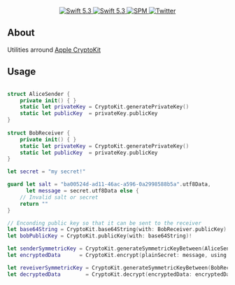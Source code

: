 <p align="center">
   <a href="https://developer.apple.com/swift/">
      <img src="https://img.shields.io/badge/Swift-5.3-orange.svg?style=flat" alt="Swift 5.3">
   </a>
    <a href="https://developer.apple.com/swift/">
      <img src="https://img.shields.io/badge/Xcode-12.0.1-blue.svg" alt="Swift 5.3">
   </a>
   <a href="https://github.com/apple/swift-package-manager">
      <img src="https://img.shields.io/badge/Swift%20Package%20Manager-compatible-brightgreen.svg" alt="SPM">
   </a>
   <a href="https://twitter.com/ricardo_psantos/">
      <img src="https://img.shields.io/badge/Twitter-@ricardo_psantos-blue.svg?style=flat" alt="Twitter">
   </a>
</p>

## About

Utilities arround [Apple CryptoKit](https://developer.apple.com/documentation/cryptokit)

## Usage

```swift

struct AliceSender {
    private init() { }
    static let privateKey = CryptoKit.generatePrivateKey()
    static let publicKey  = privateKey.publicKey
}
 
struct BobReceiver {
    private init() { }
    static let privateKey = CryptoKit.generatePrivateKey()
    static let publicKey  = privateKey.publicKey
}

let secret = "my secret!"

guard let salt = "ba00524d-ad11-46ac-a596-0a2998588b5a".utf8Data,
      let message = secret.utf8Data else {
    // Invalid salt or secret
    return ""
}

// Enconding public key so that it can be sent to the receiver
let base64String = CryptoKit.base64String(with: BobReceiver.publicKey)
let bobPublicKey = CryptoKit.publicKey(with: base64String)!

let senderSymmetricKey = CryptoKit.generateSymmetricKeyBetween(AliceSender.privateKey, and: bobPublicKey, salt: salt)!
let encryptedData      = CryptoKit.encrypt(plainSecret: message, using: senderSymmetricKey)!

let reveiverSymmetricKey = CryptoKit.generateSymmetricKeyBetween(BobReceiver.privateKey, and: AliceSender.publicKey, salt: salt)!
let decryptedData        = CryptoKit.decrypt(encryptedData: encryptedData, using: reveiverSymmetricKey)

```
